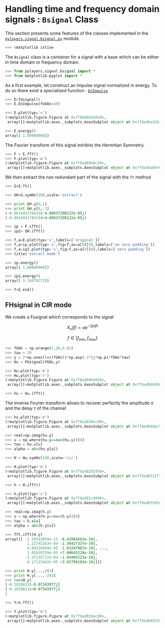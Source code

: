 # Handling time and frequency domain signals : `Bsignal` Class

This section presents some features of the classes implemented in the [`pylayers.signal.bsignal.py`](http://pylayers.github.io/pylayers/modules/pylayers.signal.bsignal.html) module.

```python
>>> %matplotlib inline
```

The `Bsignal` class is a container for a signal with a base which can be either in time domain or frequency domain.

```python
>>> from pylayers.signal.bsignal import *
>>> from matplotlib.pyplot import *
```

As a first example, let construct an impulse signal normalized in energy. To do so there exist a specialized function : [`EnImpulse`](http://pylayers.github.io/pylayers/modules/generated/pylayers.signal.bsignal.EnImpulse.demo.html#pylayers.signal.bsignal.EnImpulse.demo)

```python
>>> E=TUsignal()
>>> E.EnImpulse(feGHz=40)
```

```python
>>> E.plot(typ='v')
(<matplotlib.figure.Figure at 0x7f8b08493810>,
 array([[<matplotlib.axes._subplots.AxesSubplot object at 0x7f8ad8a32b10>]], dtype=object))
```

```python
>>> E.energy()
array([ 1.00000008])
```

The Fourier transform of this signal exhibits the Hermitian Symmetry.

```python
>>> F = E.fft()
>>> F.plot(typ='m')
(<matplotlib.figure.Figure at 0x7f8ad89e0c50>,
 array([[<matplotlib.axes._subplots.AxesSubplot object at 0x7f8ad8a05e90>]], dtype=object))
```

We then extract the non redundant part of the signal with the `ft` method

```python
>>> G=E.ft()
```

```python
>>> GH=G.symHz(100,scale='extract')
```

```python
>>> print GH.y[0,1]
>>> print GH.y[0,-1]
(-0.0014441784194-4.88037298122e-05j)
(-0.0014441784194+4.88037298122e-05j)
```

```python
>>> ip = F.ifft()
>>> ip2= GH.ifft()
```

```python
>>> f,a=E.plot(typ='v',labels=['original'])
>>> f,a=ip.plot(typ='v',fig=f,ax=a[0][0],labels=['no zero padding'])
>>> f,a=ip2.plot(typ='v',fig=f,ax=a[0][0],labels=['zero padding'])
>>> title('extract mode')
```

```python
>>> ip.energy()
array([ 1.00000008])
```

```python
>>> ip2.energy()
array([ 3.18478273])
```

```python
>>> Y=E.esd()
```

FHsignal in CIR mode
------------------------

We create a Fusignal which corresponds to the signal

$$X_u(f) = \alpha e^{-2j\pi f \tau}$$

$$f\in [f_{min},f_{max}]$$

```python
>>> fGHz = np.arange(2,10,0.01)
>>> tau = 20
>>> y = 2*np.ones(len(fGHz))*np.exp(-2*1j*np.pi*fGHz*tau)
>>> Hu = FUsignal(fGHz,y)
```

```python
>>> Hu.plot(typ='m')
>>> Hu.plot(typ='r')
(<matplotlib.figure.Figure at 0x7f8ad84b6050>,
 array([[<matplotlib.axes._subplots.AxesSubplot object at 0x7f8ad84630d0>]], dtype=object))
```

```python
>>> hu = Hu.ifft()
```

The inverse Fourier transform allows to recover perfectly the amplitude $\alpha$ and the delay $\tau$
of the channel

```python
>>> hu.plot(typ='m')
(<matplotlib.figure.Figure at 0x7f8ad838ec90>,
 array([[<matplotlib.axes._subplots.AxesSubplot object at 0x7f8ad84b6c90>]], dtype=object))
```

```python
>>> real=np.imag(hu.y)
>>> u = np.where(hu.y==max(hu.y))[0]
>>> tau = hu.x[u]
>>> alpha = abs(hu.y[u])
```

```python
>>> H = Hu.symHz(100,scale='cir')
```

```python
>>> H.plot(typ='m')
(<matplotlib.figure.Figure at 0x7f8ad8282450>,
 array([[<matplotlib.axes._subplots.AxesSubplot object at 0x7f8ad8312f10>]], dtype=object))
```

```python
>>> h = H.ifft()
```

```python
>>> h.plot(typ='v')
(<matplotlib.figure.Figure at 0x7f8ad81c6890>,
 array([[<matplotlib.axes._subplots.AxesSubplot object at 0x7f8ad83565d0>]], dtype=object))
```

```python
>>> real=np.imag(h.y)
>>> u = np.where(h.y==max(h.y))[0]
>>> tau = h.x[u]
>>> alpha = abs(h.y[u])
```

```python
>>> fft.ifft(H.y)
array([[ -1.50593859e-15 -6.41964563e-20j,
          1.22745263e-04 -1.36427337e-19j,
          8.94216494e-05 -1.03247967e-19j, ...,
          1.05839739e-05 +7.80645228e-20j,
         -1.37135712e-04 -1.94405223e-19j,
          8.17123442e-05 +3.02799103e-19j]])
```

```python
>>> print H.y[...,203]
>>> print H.y[...,-203]
>>> len(H.y)
[-0.10108118-0.07343977j]
[-0.10108118+0.07343977j]
1
```

```python
>>> Y=h.fft()
```

```python
>>> Y.plot(typ='m')
(<matplotlib.figure.Figure at 0x7f8ad836ec90>,
 array([[<matplotlib.axes._subplots.AxesSubplot object at 0x7f8ad8491590>]], dtype=object))
```

